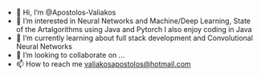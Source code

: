 - 👋 Hi, I’m @Apostolos-Valiakos
- 👀 I’m interested in Neural Networks and Machine/Deep Learning, State of the Artalgorithms using Java and Pytorch Ι also enjoy coding in Java
- 🌱 I’m currently learning about full stack development and Convolutional Neural Networks
- 💞️ I’m looking to collaborate on ...
- 📫 How to reach me valiakosapostolos@hotmail.com

<!---
Apostolos-Valiakos/Apostolos-Valiakos is a ✨ special ✨ repository because its `README.md` (this file) appears on your GitHub profile.
You can click the Preview link to take a look at your changes.
--->
